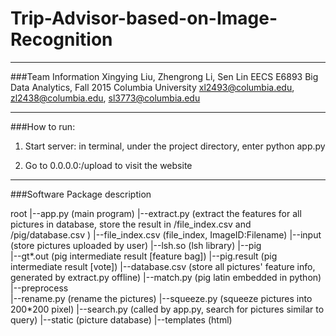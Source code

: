 # Trip-Advisor-based-on-Image-Recognition

-----------------------
###Team Information
Xingying Liu, Zhengrong Li, Sen Lin 
EECS E6893 Big Data Analytics, Fall 2015
Columbia University 
xl2493@columbia.edu, zl2438@columbia.edu, sl3773@columbia.edu

-----------------------
###How to run:

1. Start server: in terminal, under the project directory, enter 
python app.py <port number> 

2. Go to 0.0.0.0:<port number>/upload to visit the website 

-----------------------
###Software Package description

root
|--app.py  (main program)
|--extract.py  (extract the features for all pictures in database, store the result in /file_index.csv and /pig/database.csv )
|--file_index.csv  (file_index, ImageID:Filename)
|--input  (store pictures uploaded by user)
|--lsh.so  (lsh library)
|--pig  
  |--gt*.out  (pig intermediate result [feature bag])
  |--pig.result  (pig intermediate result [vote])
  |--database.csv  (store all pictures' feature info, generated by extract.py offline)
  |--match.py  (pig latin embedded in python)
|--preprocess  
  |--rename.py (rename the pictures)
  |--squeeze.py (squeeze pictures into 200*200 pixel)
|--search.py (called by app.py, search for pictures similar to query)
|--static (picture database)
|--templates (html)

